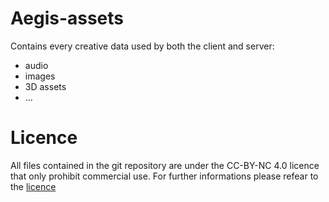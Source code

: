 # Aegis-assets

Contains every creative data used by both the client and server: 
- audio
- images
- 3D assets
- ...

# Licence
All files contained in the git repository are under the CC-BY-NC 4.0 licence that only prohibit commercial use.
For further informations please refear to the [licence](./LICENCE)
